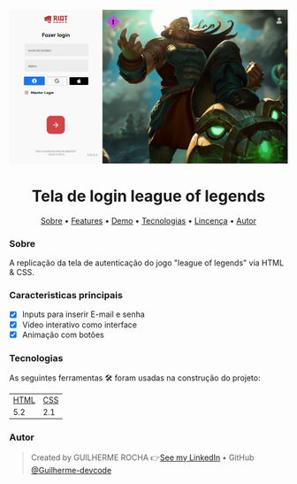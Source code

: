 <p align="center">
    <img alt="Readme" title="Readme GIF" src="./Screen.PNG" />
</p>

<h1 align="center">Tela de login league of legends</h1>

<p align="center">
    <a href="#sobre">Sobre</a> • 
    <a href="#features">Features</a> • 
    <a href="#demo">Demo</a> •  
    <a href="#tecnologias">Tecnologias</a> • 
    <a href="#licenca">Lincença</a> • 
    <a href="#autor">Autor</a> 
</p>

### Sobre

A replicação da tela de autenticação do jogo "league of legends" via HTML & CSS.

### Caracteristicas principais

- [x] Inputs para inserir E-mail e senha
- [x] Video interativo como interface
- [x] Animação com botões

### Tecnologias

As seguintes ferramentas 🛠 foram usadas na construção do projeto:

<table>
    <tr>
        <td><a href="https://html.com/">HTML</a></td>
        <td><a href="https://www.w3schools.com/css/">CSS</a></td>
    </tr>
    <tr>
        <td>5.2</td>
        <td>2.1</td>
    </tr>
</table>

### Autor

> Created by GUILHERME ROCHA 👉[See my LinkedIn](https://www.linkedin.com/in/guilherme-rocha-7b3a69220/) • GitHub [@Guilherme-devcode](https://github.com/Guilherme-devcode)
